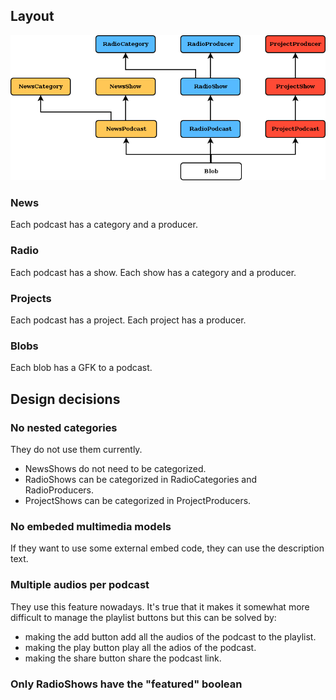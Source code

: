 ## Layout

![Design](structure.png)

### News

Each podcast has a category and a producer.

### Radio

Each podcast has a show. Each show has a category and a producer.

### Projects

Each podcast has a project. Each project has a producer.

### Blobs

Each blob has a GFK to a podcast.

## Design decisions

### No nested categories

They do not use them currently.

- NewsShows do not need to be categorized.
- RadioShows can be categorized in RadioCategories and RadioProducers.
- ProjectShows can be categorized in ProjectProducers.

### No embeded multimedia models

If they want to use some external embed code, they can use the description text.

### Multiple audios per podcast

They use this feature nowadays. It's true that it makes it somewhat more
difficult to manage the playlist buttons but this can be solved by:

- making the add button add all the audios of the podcast to the playlist.
- making the play button play all the adios of the podcast.
- making the share button share the podcast link.

### Only RadioShows have the "featured" boolean

